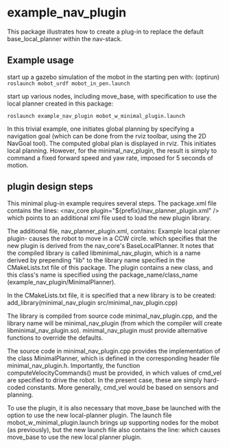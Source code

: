 # example_nav_plugin
This package illustrates how to create a plug-in to replace the default base_local_planner within
the nav-stack.  

## Example usage
start up a gazebo simulation of the mobot in the starting pen with:
(optirun) `roslaunch mobot_urdf mobot_in_pen.launch`

start up various nodes, including move_base, with specification to use the local planner
created in this package:

`roslaunch example_nav_plugin mobot_w_minimal_plugin.launch` 

In this trivial example, one initiates global planning by specifying a navigation goal (which can
be done from the rviz toolbar, using the 2D NavGoal tool).  The computed global plan is displayed
in rviz.  This initiates local planning.  However, for the minimal_nav_plugin, the result is
simply to command a fixed forward speed and yaw rate, imposed for 5 seconds of motion.

## plugin design steps
This minimal plug-in example requires several steps.  The package.xml file contains the lines:
  <export>
     <!-- the following line refers to another xml file, in which some
     info re/ the new plugin library is defined  -->
    <nav_core plugin="${prefix}/nav_planner_plugin.xml" />
  </export>
which points to an additional xml file used to load the new plugin library.

The additional file, nav_planner_plugin.xml, contains:
<library path="lib/libminimal_nav_plugin">
    <!--example_nav_plugin is the package name, and MinimalPlanner is the class name  -->
    <!--the base class is nav_core::BaseLocalPlanner; generically, build on this to write a new
       local planner  -->
	<class name="example_nav_plugin/MinimalPlanner" type="MinimalPlanner" base_class_type="nav_core::BaseLocalPlanner">
		<description>Example local planner plugin- causes the robot to move in a CCW circle.</description>
	</class>
</library>
which specifies that the new plugin is derived from the nav_core's BaseLocalPlanner.  It notes that
the compiled library is called libminimal_nav_plugin, which is a name derived by prepending "lib" to
the library name specified in the CMakeLists.txt file of this package.  The plugin contains
a new class, and this class's name is specified using the package_name/class_name
(example_nav_plugin/MinimalPlanner).  

In the CMakeLists.txt file, it is specified that a new library is to be created:
add_library(minimal_nav_plugin src/minimal_nav_plugin.cpp)

The library is compiled from source code minimal_nav_plugin.cpp, and the library name will
be minimal_nav_plugin (from which the compiler will create libminimal_nav_plugin.so).
minimal_nav_plugin must provide alternative functions to override the defaults. 


The source code in minimal_nav_plugin.cpp provides the implementation of the class MinimalPlanner,
which is defined in the corresponding header file minimal_nav_plugin.h.  Importantly, the
function computeVelocityCommands() must be provided, in which values of cmd_vel are specified
to drive the robot.  In the present case, these are simply hard-coded constants.  More generally,
cmd_vel would be based on sensors and planning.

To use the plugin, it is also necessary that move_base be launched with the option to use
the new local-planner plugin.  The launch file mobot_w_minimal_plugin.launch brings up
supporting nodes for the mobot (as previously), but the new launch file also contains the line:
    <param name="base_local_planner" value="example_nav_plugin/MinimalPlanner"/>
which causes move_base to use the new local planner plugin.


    

